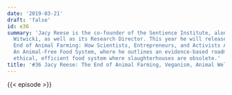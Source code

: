 ```yaml
---
date: '2019-03-21'
draft: 'false'
id: e36
summary: 'Jacy Reese is the co-founder of the Sentience Institute, alongside Kelly
  Witwicki, as well as its Research Director. This year he will release the book The
  End of Animal Farming: How Scientists, Entrepreneurs, and Activists Are Building
  An Animal-Free Food System, where he outlines an evidence-based roadmap to a humane,
  ethical, efficient food system where slaughterhouses are obsolete.'
title: '#36 Jacy Reese: The End of Animal Farming, Veganism, Animal Welfare, Enviromentalism'
---
```

{{< episode >}}
